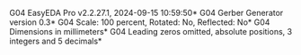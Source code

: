 G04 EasyEDA Pro v2.2.27.1, 2024-09-15 10:59:50*
G04 Gerber Generator version 0.3*
G04 Scale: 100 percent, Rotated: No, Reflected: No*
G04 Dimensions in millimeters*
G04 Leading zeros omitted, absolute positions, 3 integers and 5 decimals*